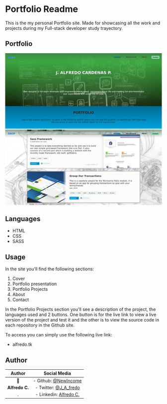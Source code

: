 # Portfolio Readme

This is the my personal Portfolio site. Made for showcasing all the work and projects during my Full-stack developer study trayectory.

## Portfolio
![image01](./images/Portfolio-01.png)
![image01](./images/Portfolio-02.png)

## Languages
- HTML
- CSS
- SASS

## Usage
In the site you'll find the following sections:
1. Cover
2. Portfolio presentation
3. Portfolio Projects
4. About
5. Contact

In the Portfolio Projects section you'll see a description of the project, the languages used and 2 buttons. One button is for the live link to view a live version of the project and test it and the other is to view the source code in each repository in the Github site.

To access you can simply use the following live link:
- alfredo.tk

## Author
Author | Social Media
:--------------:|:------------:
👤 | - Github: [@NewIncome](https://github.com/NewIncome)
**Alfredo C.** | - Twitter: [@J_A_fredo](https://twitter.com/J_A_fredo)
. | - Linkedin: [Alfredo C.](https://www.linkedin.com/in/alfredo-cardenas-62b021183 )